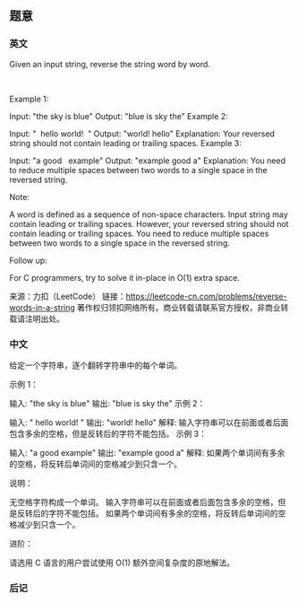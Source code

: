 ## 题意

### 英文

Given an input string, reverse the string word by word.

 

Example 1:

Input: "the sky is blue"
Output: "blue is sky the"
Example 2:

Input: "  hello world!  "
Output: "world! hello"
Explanation: Your reversed string should not contain leading or trailing spaces.
Example 3:

Input: "a good   example"
Output: "example good a"
Explanation: You need to reduce multiple spaces between two words to a single space in the reversed string.
 

Note:

A word is defined as a sequence of non-space characters.
Input string may contain leading or trailing spaces. However, your reversed string should not contain leading or trailing spaces.
You need to reduce multiple spaces between two words to a single space in the reversed string.
 

Follow up:

For C programmers, try to solve it in-place in O(1) extra space.

来源：力扣（LeetCode）
链接：https://leetcode-cn.com/problems/reverse-words-in-a-string
著作权归领扣网络所有。商业转载请联系官方授权，非商业转载请注明出处。

### 中文


给定一个字符串，逐个翻转字符串中的每个单词。

 

示例 1：

输入: "the sky is blue"
输出: "blue is sky the"
示例 2：

输入: "  hello world!  "
输出: "world! hello"
解释: 输入字符串可以在前面或者后面包含多余的空格，但是反转后的字符不能包括。
示例 3：

输入: "a good   example"
输出: "example good a"
解释: 如果两个单词间有多余的空格，将反转后单词间的空格减少到只含一个。
 

说明：

无空格字符构成一个单词。
输入字符串可以在前面或者后面包含多余的空格，但是反转后的字符不能包括。
如果两个单词间有多余的空格，将反转后单词间的空格减少到只含一个。
 

进阶：

请选用 C 语言的用户尝试使用 O(1) 额外空间复杂度的原地解法。

### 后记